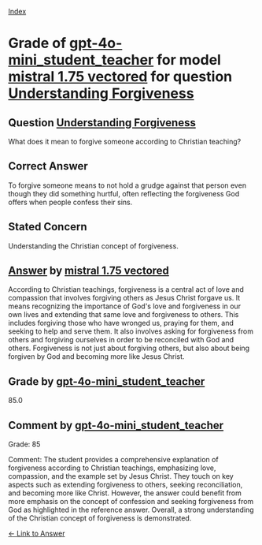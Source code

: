 
[Index](../../../../index.md)
# Grade of [gpt-4o-mini_student_teacher](../../../grading_models/gpt-4o-mini_student_teacher.md) for model [mistral 1.75 vectored](../../../answering_models/mistral_1.75_vectored.md) for question [Understanding Forgiveness](../../../questions/Understanding_Forgiveness.md)

## Question [Understanding Forgiveness](../../../questions/Understanding_Forgiveness.md)
What does it mean to forgive someone according to Christian teaching?

## Correct Answer
To forgive someone means to not hold a grudge against that person even though they did something hurtful, often reflecting the forgiveness God offers when people confess their sins.

## Stated Concern
Understanding the Christian concept of forgiveness.

## [Answer](../Understanding_Forgiveness.md) by [mistral 1.75 vectored](../../../answering_models/mistral_1.75_vectored.md)
According to Christian teachings, forgiveness is a central act of love and compassion that involves forgiving others as Jesus Christ forgave us. It means recognizing the importance of God's love and forgiveness in our own lives and extending that same love and forgiveness to others. This includes forgiving those who have wronged us, praying for them, and seeking to help and serve them. It also involves asking for forgiveness from others and forgiving ourselves in order to be reconciled with God and others. Forgiveness is not just about forgiving others, but also about being forgiven by God and becoming more like Jesus Christ.

## Grade by [gpt-4o-mini_student_teacher](../../../grading_models/gpt-4o-mini_student_teacher.md)
85.0

## Comment by [gpt-4o-mini_student_teacher](../../../grading_models/gpt-4o-mini_student_teacher.md)
Grade: 85

Comment: The student provides a comprehensive explanation of forgiveness according to Christian teachings, emphasizing love, compassion, and the example set by Jesus Christ. They touch on key aspects such as extending forgiveness to others, seeking reconciliation, and becoming more like Christ. However, the answer could benefit from more emphasis on the concept of confession and seeking forgiveness from God as highlighted in the reference answer. Overall, a strong understanding of the Christian concept of forgiveness is demonstrated.

[&lt;- Link to Answer](../Understanding_Forgiveness.md)
